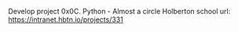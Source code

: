 Develop project 
0x0C. Python - Almost a circle
Holberton school
url: https://intranet.hbtn.io/projects/331 

